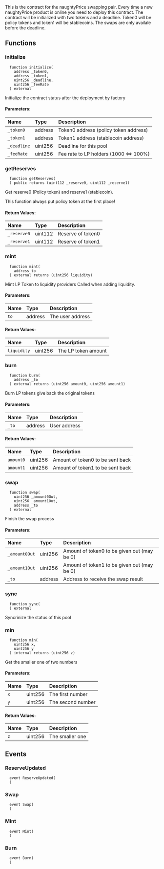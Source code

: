 This is the contract for the naughtyPrice swapping pair.
        Every time a new naughtyPrice product is online you need to deploy this contract.
        The contract will be initialized with two tokens and a deadline.
        Token0 will be policy tokens and token1 will be stablecoins.
        The swaps are only availale before the deadline.


## Functions
### initialize
```solidity
  function initialize(
    address _token0,
    address _token1,
    uint256 _deadline,
    uint256 _feeRate
  ) external
```
Initialize the contract status after the deployment by factory


#### Parameters:
| Name | Type | Description                                                          |
| :--- | :--- | :------------------------------------------------------------------- |
|`_token0` | address | Token0 address (policy token address)
|`_token1` | address | Token1 address (stablecoin address)
|`_deadline` | uint256 | Deadline for this pool
|`_feeRate` | uint256 | Fee rate to LP holders (1000 <=> 100%)

### getReserves
```solidity
  function getReserves(
  ) public returns (uint112 _reserve0, uint112 _reserve1)
```
Get reserve0 (Policy token) and reserve1 (stablecoin).

This function always put policy token at the first place!


#### Return Values:
| Name                           | Type          | Description                                                                  |
| :----------------------------- | :------------ | :--------------------------------------------------------------------------- |
|`_reserve0`| uint112 | Reserve of token0
|`_reserve1`| uint112 | Reserve of token1
### mint
```solidity
  function mint(
    address to
  ) external returns (uint256 liquidity)
```
Mint LP Token to liquidity providers
        Called when adding liquidity.


#### Parameters:
| Name | Type | Description                                                          |
| :--- | :--- | :------------------------------------------------------------------- |
|`to` | address | The user address

#### Return Values:
| Name                           | Type          | Description                                                                  |
| :----------------------------- | :------------ | :--------------------------------------------------------------------------- |
|`liquidity`| uint256 | The LP token amount
### burn
```solidity
  function burn(
    address _to
  ) external returns (uint256 amount0, uint256 amount1)
```
Burn LP tokens give back the original tokens


#### Parameters:
| Name | Type | Description                                                          |
| :--- | :--- | :------------------------------------------------------------------- |
|`_to` | address | User address

#### Return Values:
| Name                           | Type          | Description                                                                  |
| :----------------------------- | :------------ | :--------------------------------------------------------------------------- |
|`amount0`| uint256 | Amount of token0 to be sent back
|`amount1`| uint256 | Amount of token1 to be sent back
### swap
```solidity
  function swap(
    uint256 _amount0Out,
    uint256 _amount1Out,
    address _to
  ) external
```
Finish the swap process


#### Parameters:
| Name | Type | Description                                                          |
| :--- | :--- | :------------------------------------------------------------------- |
|`_amount0Out` | uint256 | Amount of token0 to be given out (may be 0)
|`_amount1Out` | uint256 | Amount of token1 to be given out (may be 0)
|`_to` | address | Address to receive the swap result

### sync
```solidity
  function sync(
  ) external
```
Syncrinize the status of this pool



### min
```solidity
  function min(
    uint256 x,
    uint256 y
  ) internal returns (uint256 z)
```
Get the smaller one of two numbers


#### Parameters:
| Name | Type | Description                                                          |
| :--- | :--- | :------------------------------------------------------------------- |
|`x` | uint256 | The first number
|`y` | uint256 | The second number

#### Return Values:
| Name                           | Type          | Description                                                                  |
| :----------------------------- | :------------ | :--------------------------------------------------------------------------- |
|`z`| uint256 | The smaller one
## Events
### ReserveUpdated
```solidity
  event ReserveUpdated(
  )
```



### Swap
```solidity
  event Swap(
  )
```



### Mint
```solidity
  event Mint(
  )
```



### Burn
```solidity
  event Burn(
  )
```



